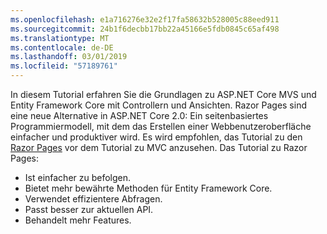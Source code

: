 ```yaml
---
ms.openlocfilehash: e1a716276e32e2f17fa58632b528005c88eed911
ms.sourcegitcommit: 24b1f6decbb17bb22a45166e5fdb0845c65af498
ms.translationtype: MT
ms.contentlocale: de-DE
ms.lasthandoff: 03/01/2019
ms.locfileid: "57189761"
---
```

In diesem Tutorial erfahren Sie die Grundlagen zu ASP.NET Core MVS und Entity Framework Core mit Controllern und Ansichten. Razor Pages sind eine neue Alternative in ASP.NET Core 2.0: Ein seitenbasiertes Programmiermodell, mit dem das Erstellen einer Webbenutzeroberfläche einfacher und produktiver wird. Es wird empfohlen, das Tutorial zu den [Razor Pages](xref:data/ef-rp/intro) vor dem Tutorial zu MVC anzusehen. Das Tutorial zu Razor Pages:

* Ist einfacher zu befolgen.
* Bietet mehr bewährte Methoden für Entity Framework Core.
* Verwendet effizientere Abfragen.
* Passt besser zur aktuellen API.
* Behandelt mehr Features.
